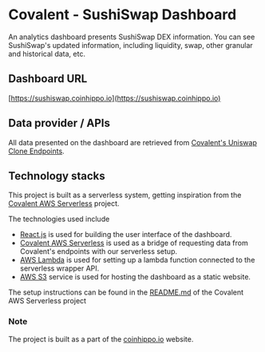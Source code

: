 # Covalent - SushiSwap Dashboard
An analytics dashboard presents SushiSwap DEX information. You can see SushiSwap's updated information, including liquidity, swap, other granular and historical data, etc.

## Dashboard URL
[https://sushiswap.coinhippo.io](https://sushiswap.coinhippo.io)

## Data provider / APIs
All data presented on the dashboard are retrieved from [Covalent's Uniswap Clone Endpoints](https://www.covalenthq.com/docs/learn/guides/uniswap-clone).

## Technology stacks
This project is built as a serverless system, getting inspiration from the [Covalent AWS Serverless](https://github.com/nrsirapop/covalent-aws-serverless) project.

The technologies used include
- [React.js](https://reactjs.org) is used for building the user interface of the dashboard.
- [Covalent AWS Serverless](https://github.com/nrsirapop/covalent-aws-serverless) is used as a bridge of requesting data from Covalent's endpoints with our serverless setup.
- [AWS Lambda](https://aws.amazon.com/lambda) is used for setting up a lambda function connected to the serverless wrapper API.
- [AWS S3](https://aws.amazon.com/s3) service is used for hosting the dashboard as a static website.

The setup instructions can be found in the [README.md](https://github.com/nrsirapop/covalent-aws-serverless#readme) of the Covalent AWS Serverless project

### Note
The project is built as a part of the [coinhippo.io](https://coinhippo.io) website.